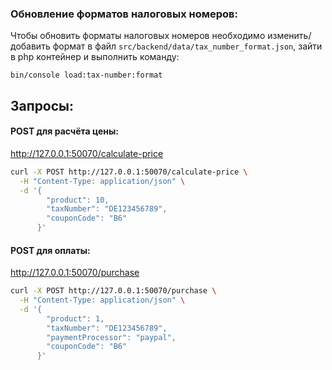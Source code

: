 ### Обновление форматов налоговых номеров:
Чтобы обновить форматы налоговых номеров необходимо изменить/добавить формат
в файл `src/backend/data/tax_number_format.json`,
зайти в php контейнер и выполнить команду:
```
bin/console load:tax-number:format 
```

## Запросы:
#### POST для расчёта цены:
http://127.0.0.1:50070/calculate-price

```sh
curl -X POST http://127.0.0.1:50070/calculate-price \
  -H "Content-Type: application/json" \
  -d '{
        "product": 10,
        "taxNumber": "DE123456789",
        "couponCode": "B6"
      }'
```
#### POST для оплаты:
http://127.0.0.1:50070/purchase

```sh
curl -X POST http://127.0.0.1:50070/purchase \
  -H "Content-Type: application/json" \
  -d '{
        "product": 1,
        "taxNumber": "DE123456789",
        "paymentProcessor": "paypal",
        "couponCode": "B6"
      }'
```
